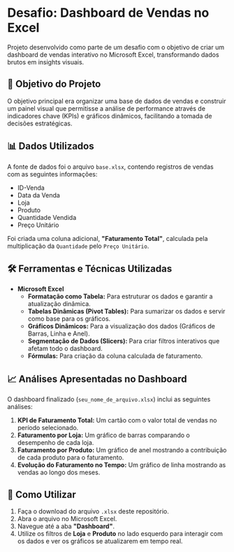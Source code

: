 # Desafio: Dashboard de Vendas no Excel

Projeto desenvolvido como parte de um desafio com o objetivo de criar um dashboard de vendas interativo no Microsoft Excel, transformando dados brutos em insights visuais.

## 🎯 Objetivo do Projeto

O objetivo principal era organizar uma base de dados de vendas e construir um painel visual que permitisse a análise de performance através de indicadores chave (KPIs) e gráficos dinâmicos, facilitando a tomada de decisões estratégicas.

## 📊 Dados Utilizados

A fonte de dados foi o arquivo `base.xlsx`, contendo registros de vendas com as seguintes informações:
* ID-Venda
* Data da Venda
* Loja
* Produto
* Quantidade Vendida
* Preço Unitário

Foi criada uma coluna adicional, **"Faturamento Total"**, calculada pela multiplicação da `Quantidade` pelo `Preço Unitário`.

## 🛠️ Ferramentas e Técnicas Utilizadas

* **Microsoft Excel**
    * **Formatação como Tabela:** Para estruturar os dados e garantir a atualização dinâmica.
    * **Tabelas Dinâmicas (Pivot Tables):** Para sumarizar os dados e servir como base para os gráficos.
    * **Gráficos Dinâmicos:** Para a visualização dos dados (Gráficos de Barras, Linha e Anel).
    * **Segmentação de Dados (Slicers):** Para criar filtros interativos que afetam todo o dashboard.
    * **Fórmulas:** Para criação da coluna calculada de faturamento.

## 📈 Análises Apresentadas no Dashboard

O dashboard finalizado (`seu_nome_de_arquivo.xlsx`) inclui as seguintes análises:

1.  **KPI de Faturamento Total:** Um cartão com o valor total de vendas no período selecionado.
2.  **Faturamento por Loja:** Um gráfico de barras comparando o desempenho de cada loja.
3.  **Faturamento por Produto:** Um gráfico de anel mostrando a contribuição de cada produto para o faturamento.
4.  **Evolução do Faturamento no Tempo:** Um gráfico de linha mostrando as vendas ao longo dos meses.

## 🚀 Como Utilizar

1.  Faça o download do arquivo `.xlsx` deste repositório.
2.  Abra o arquivo no Microsoft Excel.
3.  Navegue até a aba **"Dashboard"**.
4.  Utilize os filtros de **Loja** e **Produto** no lado esquerdo para interagir com os dados e ver os gráficos se atualizarem em tempo real.
